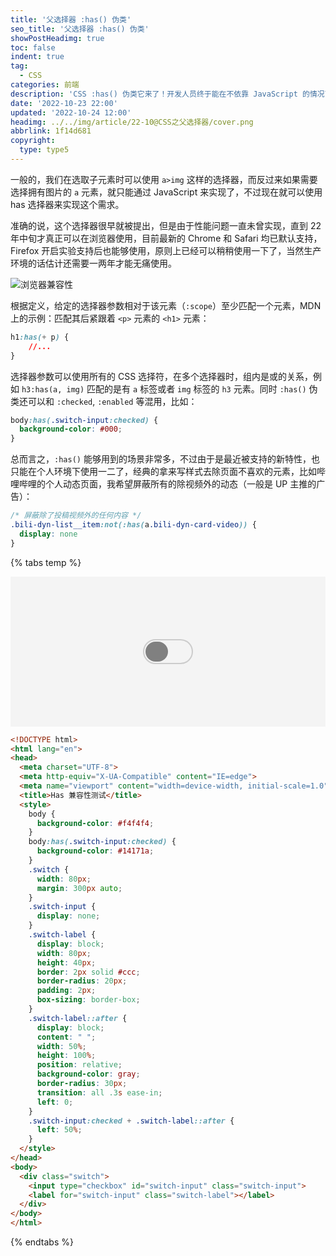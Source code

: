 ```yaml
---
title: '父选择器 :has() 伪类'
seo_title: '父选择器 :has() 伪类'
showPostHeadimg: true
toc: false
indent: true
tag:
  - CSS
categories: 前端
description: 'CSS :has() 伪类它来了！开发人员终于能在不依靠 JavaScript 的情况下定位父元素了！'
date: '2022-10-23 22:00'
updated: '2022-10-24 12:00'
headimg: ../../img/article/22-10@CSS之父选择器/cover.png
abbrlink: 1f14d681
copyright:
  type: type5
---
```


一般的，我们在选取子元素时可以使用 `a>img` 这样的选择器，而反过来如果需要选择拥有图片的 `a` 元素，就只能通过 JavaScript 来实现了，不过现在就可以使用 has 选择器来实现这个需求。

准确的说，这个选择器很早就被提出，但是由于性能问题一直未曾实现，直到 22 年中旬才真正可以在浏览器使用，目前最新的 Chrome 和 Safari 均已默认支持，Firefox 开启实验支持后也能够使用，原则上已经可以稍稍使用一下了，当然生产环境的话估计还需要一两年才能无痛使用。

![浏览器兼容性](../../img/article/22-10@CSS之父选择器/image-20221023214341753.png)

根据定义，给定的选择器参数相对于该元素（`:scope`）至少匹配一个元素，MDN 上的示例：匹配其后紧跟着 `<p>` 元素的 `<h1>` 元素：

```css 相当于有个 :scope 而非是 h1:has(h1 + p)
h1:has(+ p) {
    //...
}
```

选择器参数可以使用所有的 CSS 选择符，在多个选择器时，组内是或的关系，例如 `h3:has(a, img)` 匹配的是有 `a` 标签或者 `img` 标签的 `h3` 元素。同时 `:has()` 伪类还可以和 `:checked`, `:enabled` 等混用，比如：

```css 当 .switch-input 被选择后更改 body 的背景色
body:has(.switch-input:checked) {
  background-color: #000;
}
```

总而言之，`:has()` 能够用到的场景非常多，不过由于是最近被支持的新特性，也只能在个人环境下使用一二了，经典的拿来写样式去除页面不喜欢的元素，比如哔哩哔哩的个人动态页面，我希望屏蔽所有的除视频外的动态（一般是 UP 主推的广告）：

 ```css
 /* 屏蔽除了投稿视频外的任何内容 */
 .bili-dyn-list__item:not(:has(a.bili-dyn-card-video)) {
   display: none
 }
 ```

{% tabs temp  %}

<!-- tab 点击按钮切换背景色 -->
  <style>
    #temp-body {
      background-color: #f4f4f4;
    }
    #temp-body:has(.switch-input:checked) {
      background-color: #14171a;
    }
    #switch {
      width: 80px;
      margin: 0 auto;
      padding: 100px 0;
    }
    .switch-input {
      display: none;
    }
    .switch-label {
      display: block;
      width: 80px;
      height: 40px;
      border: 2px solid #ccc;
      border-radius: 20px;
      padding: 2px;
      box-sizing: border-box;
      cursor: url(https://static.szyink.com/common/cursor/pointer.png), pointer;
    }
    .switch-label::after {
      display: block;
      content: " ";
      width: 50%;
      height: 100%;
      position: relative;
      background-color: gray;
      border-radius: 30px;
      transition: all .3s ease-in;
      left: 0;
    }
    .switch-input:checked + .switch-label::after {
      left: 50%;
    }
  </style>
<div id="temp-body">
  <div id="switch">
    <input type="checkbox" id="switch-input" class="switch-input">
    <label for="switch-input" class="switch-label"></label>
  </div>
</div>

<!-- endtab -->

<!-- tab 查看源码 -->
```html
<!DOCTYPE html>
<html lang="en">
<head>
  <meta charset="UTF-8">
  <meta http-equiv="X-UA-Compatible" content="IE=edge">
  <meta name="viewport" content="width=device-width, initial-scale=1.0">
  <title>Has 兼容性测试</title>
  <style>
    body {
      background-color: #f4f4f4;
    }
    body:has(.switch-input:checked) {
      background-color: #14171a;
    }
    .switch {
      width: 80px;
      margin: 300px auto;
    }
    .switch-input {
      display: none;
    }
    .switch-label {
      display: block;
      width: 80px;
      height: 40px;
      border: 2px solid #ccc;
      border-radius: 20px;
      padding: 2px;
      box-sizing: border-box;
    }
    .switch-label::after {
      display: block;
      content: " ";
      width: 50%;
      height: 100%;
      position: relative;
      background-color: gray;
      border-radius: 30px;
      transition: all .3s ease-in;
      left: 0;
    }
    .switch-input:checked + .switch-label::after {
      left: 50%;
    }
  </style>
</head>
<body>
  <div class="switch">
    <input type="checkbox" id="switch-input" class="switch-input">
    <label for="switch-input" class="switch-label"></label>
  </div>
</body>
</html>
```
<!-- endtab -->

{% endtabs %}
